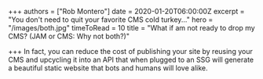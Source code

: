 +++
authors = ["Rob Montero"]
date = 2020-01-20T06:00:00Z
excerpt = "You don't need to quit your favorite CMS cold turkey..."
hero = "/images/both.jpg"
timeToRead = 10
title = "What if am not ready to drop my CMS? (JAM or CMS: Why not both?)"

+++
In fact, you can reduce the cost of publishing your site by reusing your CMS and upcycling it into an API that when plugged to an SSG will generate a beautiful static website that bots and humans will love alike.